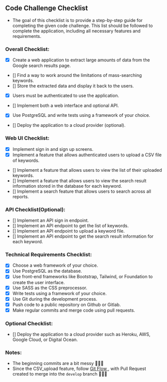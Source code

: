 ## Code Challenge Checklist

- The goal of this checklist is to provide a step-by-step guide for completing the given code challenge. This list should be followed to complete the application, including all necessary features and requirements.

### Overall Checklist:

- [x] Create a web application to extract large amounts of data from the Google search results page.
- [] Find a way to work around the limitations of mass-searching keywords.
- [] Store the extracted data and display it back to the users.
- [x] Users must be authenticated to use the application.
- [] Implement both a web interface and optional API.
- [x] Use PostgreSQL and write tests using a framework of your choice.
- [] Deploy the application to a cloud provider (optional).

### Web UI Checklist:

- [x] Implement sign in and sign up screens.
- [x] Implement a feature that allows authenticated users to upload a CSV file of keywords.
- [] Implement a feature that allows users to view the list of their uploaded keywords.
- [] Implement a feature that allows users to view the search result information stored in the database for each keyword.
- [] Implement a search feature that allows users to search across all reports.

### API Checklist(Optional):

- [] Implement an API sign in endpoint.
- [] Implement an API endpoint to get the list of keywords.
- [] Implement an API endpoint to upload a keyword file.
- [] Implement an API endpoint to get the search result information for each keyword.

### Technical Requirements Checklist:

- [x] Choose a web framework of your choice.
- [x] Use PostgreSQL as the database.
- [x] Use front-end frameworks like Bootstrap, Tailwind, or Foundation to create the user interface.
- [x] Use SASS as the CSS preprocessor.
- [x] Write tests using a framework of your choice.
- [x] Use Git during the development process.
- [x] Push code to a public repository on Github or Gitlab.
- [x] Make regular commits and merge code using pull requests.

### Optional Checklist:

- [] Deploy the application to a cloud provider such as Heroku, AWS, Google Cloud, or Digital Ocean.

### Notes:

- The beginning commits are a bit messy 🙈💦🧹
- Since the CSV_upload feature, follow [ Git Flow ](https://www.atlassian.com/git/tutorials/comparing-workflows/gitflow-workflow) , with Pull Request created to merge into the `develop` branch 🙏💡🌱
